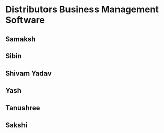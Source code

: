 # Distributors Business Management Software

## Samaksh
## Sibin
## Shivam Yadav
## Yash
## Tanushree
## Sakshi
